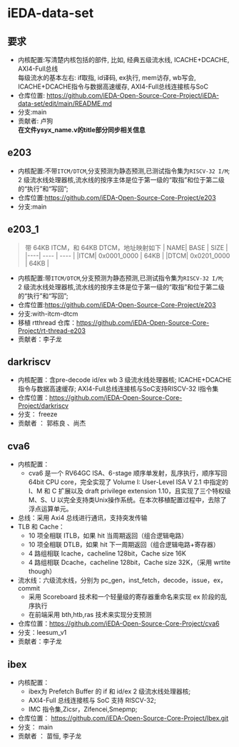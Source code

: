 # iEDA-data-set

## 要求
- 内核配置:写清楚内核包括的部件, 比如, 经典五级流水线, ICACHE+DCACHE, AXI4-Full总线  
  每级流水的基本左右: if取指, id译码, ex执行, mem访存, wb写会, ICACHE+DCACHE指令与数据高速缓存, AXI4-Full总线连接核与SoC  
- 仓库位置: https://github.com/iEDA-Open-Source-Core-Project/iEDA-data-set/edit/main/README.md  
- 分支:main  
- 贡献者: 卢狗  
**在文件ysyx_name.v的title部分同步相关信息**  


## e203

- 内核配置:不带`ITCM/DTCM`,分支预测为静态预测,已测试指令集为`RISCV-32 I/M`;  
  2 级流水线处理器核,流水线的按序主体是位于第一级的“取指”和位于第二级的“执行”和“写回”;
- 仓库位置:https://github.com/iEDA-Open-Source-Core-Project/e203
- 分支:main

## e203_1
> 带 64KB ITCM，和 64KB DTCM，地址映射如下
> | NAME| BASE | SIZE |
> |----| ---- | ---- |
> |ITCM| 0x0001_0000 | 64KB |
> |DTCM| 0x0201_0000 | 64KB |
- 内核配置:带`ITCM/DTCM`,分支预测为静态预测,已测试指令集为`RISCV-32 I/M`;  
  2 级流水线处理器核,流水线的按序主体是位于第一级的“取指”和位于第二级的“执行”和“写回”;
- 仓库位置:https://github.com/iEDA-Open-Source-Core-Project/e203
- 分支:with-itcm-dtcm
- 移植 rtthread 仓库：https://github.com/iEDA-Open-Source-Core-Project/rt-thread-e203
- 贡献者：李子龙

## darkriscv

- 内核配置：含pre-decode id/ex wb 3 级流水线处理器核; ICACHE+DCACHE指令与数据高速缓存;
  AXI4-Full总线连接核与SoC支持RISCV-32 I指令集
- 仓库位置：https://github.com/iEDA-Open-Source-Core-Project/darkriscv
- 分支： freeze
- 贡献者 ： 郭栋良 、尚杰
## cva6
- 内核配置：
  - cva6 是一个 RV64GC ISA、6-stage 顺序单发射，乱序执行，顺序写回 64bit CPU core，完全实现了 Volume I: User-Level ISA V 2.1 中指定的 I、M 和 C 扩展以及 draft privilege extension 1.10，且实现了三个特权级 M、S、U 以完全支持类Unix操作系统。在本次移植配置过程中，去除了浮点运算单元。
- 总线：采用 Axi4 总线进行通讯，支持突发传输
- TLB 和 Cache：
  - 10 项全相联 ITLB，如果 hit 当周期返回（组合逻辑电路）
  - 10 项全相联 DTLB，如果 hit 下一周期返回（组合逻辑电路+寄存器）
  - 4 路组相联 Icache，cacheline 128bit，Cache size 16K
  - 4 路组相联 Dcache，cacheline 128bit，Cache size 32K，（采用 wrtite though）
- 流水线：六级流水线，分别为 pc_gen，inst_fetch，decode，issue，ex，commit
  - 采用 Scoreboard 技术和一个轻量级的寄存器重命名来实现 ex 阶段的乱序执行
  - 在前端采用 bth,htb,ras 技术来实现分支预测
- 仓库位置：https://github.com/iEDA-Open-Source-Core-Project/cva6
- 分支：leesum_v1
- 贡献者：李子龙

## ibex

- 内核配置：
  - ibex为 Prefetch Buffer 的 if 和 id/ex 2 级流水线处理器核;
  - AXI4-Full 总线连接核与 SoC 支持 RISCV-32;
  - IMC 指令集,Zicsr，Zifencei,Smepmp;
- 仓库位置： https://github.com/iEDA-Open-Source-Core-Project/Ibex.git
- 分支： main
- 贡献者 ： 苗恒, 李子龙


